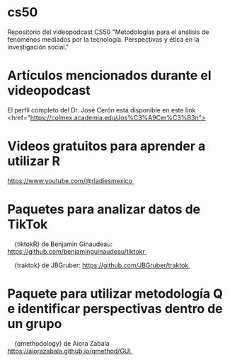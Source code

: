 # cs50
Repositorio del videopodcast CS50 "Metodologías para el análisis de fenómenos mediados por la tecnología. Perspectivas y ética en la investigación social."

# Artículos mencionados durante el videopodcast
El perfil completo del Dr. José Cerón está disponible en este link <href="https://colmex.academia.edu/Jos%C3%A9Cer%C3%B3n">

# Videos gratuitos para aprender a utilizar R

https://www.youtube.com/@rladiesmexico 

# Paquetes para analizar datos de TikTok

    {tiktokR} de Benjamin Ginaudeau: https://github.com/benjaminguinaudeau/tiktokr 

    {traktok} de JBGruber: https://github.com/JBGruber/traktok 

# Paquete para utilizar metodología Q e identificar perspectivas dentro de un grupo

    {qmethodology} de Aiora Zabala https://aiorazabala.github.io/qmethod/GUI 
